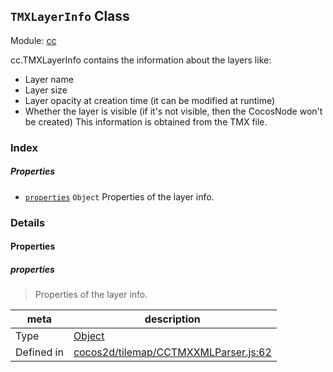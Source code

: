## `TMXLayerInfo` Class



Module: [cc](../modules/cc.md)


cc.TMXLayerInfo contains the information about the layers like:
- Layer name
- Layer size
- Layer opacity at creation time (it can be modified at runtime)
- Whether the layer is visible (if it's not visible, then the CocosNode won't be created)
This information is obtained from the TMX file.



### Index

##### Properties

  - [`properties`](#properties) `Object` Properties of the layer info.





### Details


#### Properties


##### properties

> Properties of the layer info.

| meta | description |
|------|-------------|
| Type | <a href="https://developer.mozilla.org/en/JavaScript/Reference/Global_Objects/Object" class="crosslink external" target="_blank">Object</a> |
| Defined in | [cocos2d/tilemap/CCTMXXMLParser.js:62](https://github.com/cocos-creator/engine/blob/9b7a7dc11ce49f0fdca3c34df5ab59604060c0a4/cocos2d/tilemap/CCTMXXMLParser.js#L62) |






